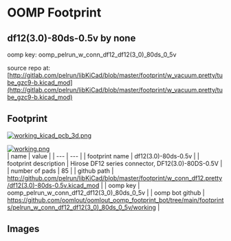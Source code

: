 # OOMP Footprint  
## df12(3.0)-80ds-0.5v  by none  
  
oomp key: oomp_pelrun_w_conn_df12_df12(3_0)_80ds_0_5v  
  
source repo at: [http://gitlab.com/pelrun/libKiCad/blob/master/footprint/w_vacuum.pretty/tube_gzc9-b.kicad_mod](http://gitlab.com/pelrun/libKiCad/blob/master/footprint/w_vacuum.pretty/tube_gzc9-b.kicad_mod)  
## Footprint  
  
[![working_kicad_pcb_3d.png](working_kicad_pcb_3d_600.png)](working_kicad_pcb_3d.png)  
  
[![working.png](working_600.png)](working.png)  
| name | value | 
| --- | --- | 
| footprint name | df12(3.0)-80ds-0.5v | 
| footprint description | Hirose DF12 series connector, DF12(3.0)-80DS-0.5V | 
| number of pads | 85 | 
| github path | http://github.com/pelrun/libKiCad/blob/master/footprint/w_conn_df12.pretty/df12(3.0)-80ds-0.5v.kicad_mod | 
| oomp key | oomp_pelrun_w_conn_df12_df12(3_0)_80ds_0_5v | 
| oomp bot github | https://github.com/oomlout/oomlout_oomp_footprint_bot/tree/main/footprints/pelrun_w_conn_df12_df12(3_0)_80ds_0_5v/working | 
## Images  
